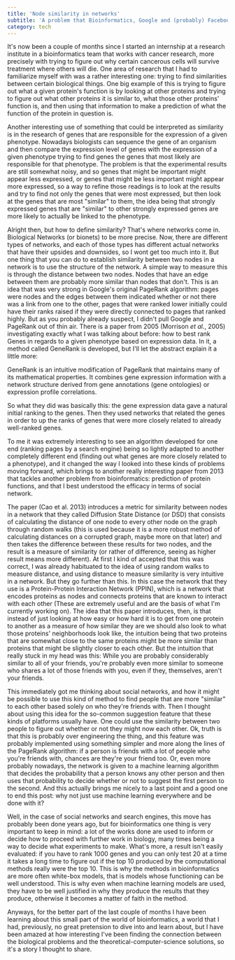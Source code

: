 ```yaml
---
title: 'Node similarity in networks'
subtitle: 'A problem that Bioinformatics, Google and (probably) Facebook have in common'
category: tech
---
```


It's now been a couple of months since I started an internship at a research institute in a bioinformatics team that works with cancer research, more precisely with trying to figure out why certain cancerous cells will survive treatment where others will die. One area of research that I had to familiarize myself with was a rather interesting one: trying to find similarities between certain biological things. One big example of this is trying to figure out what a given protein's function is by looking at other proteins and trying to figure out what other proteins it is similar to, what those other proteins' function is, and then using that information to make a prediction of what the function of the protein in question is.

Another interesting use of something that could be interpreted as similarity is in the research of genes that are responsible for the expression of a given phenotype. Nowadays biologists can sequence the gene of an organism and then compare the expression level of genes with the expression of a given phenotype trying to find genes the genes that most likely are responsible for that phenotype. The problem is that the experimental results are still somewhat noisy, and so genes that might be important might appear less expressed, or genes that might be less important might appear more expressed, so a way to refine those readings is to look at the results and try to find not only the genes that were most expressed, but then look at the genes that are most "similar" to them, the idea being that strongly expressed genes that are "similar" to other strongly expressed genes are more likely to actually be linked to the phenotype.

Alright then, but how to define similarity? That's where networks come in. Biological Networks (or bionets) to be more precise. Now, there are different types of networks, and each of those types has different actual networks that have their upsides and downsides, so I wont get too much into it. But one thing that you can do to establish similarity between two nodes in a network is to use the structure of the network. A simple way to measure this is through the distance between two nodes. Nodes that have an edge between them are probably more similar than nodes that don't. This is an idea that was very strong in Google's original PageRank algorithm: pages were nodes and the edges between them indicated whether or not there was a link from one to the other, pages that were ranked lower initially could have their ranks raised if they were directly connected to pages that ranked highly. But as you probably already suspect, I didn't pull Google and PageRank out of thin air. There is a paper from 2005 (Morrison *et al.*, 2005) investigating exactly what I was talking about before: how to best rank Genes in regards to a given phenotype based on expression data. In it, a method called GeneRank is developed, but I'll let the abstract explain it a little more:

<div class='quote'>
GeneRank is an intuitive modification of PageRank that maintains many of its mathematical properties. It combines gene expression information with a network structure derived from gene annotations (gene ontologies) or expression profile correlations.
</div>

So what they did was basically this: the gene expression data gave a natural initial ranking to the genes. Then they used networks that related the genes in order to up the ranks of genes that were more closely related to already well-ranked genes.

To me it was extremely interesting to see an algorithm developed for one end (ranking pages by a search engine) being so lightly adapted to another completely different end (finding out what genes are more closely related to a phenotype), and it changed the way I looked into these kinds of problems moving forward, which brings to another really interesting paper from 2013 that tackles another problem from bioinformatics: prediction of protein functions, and that I best understood the efficacy in terms of social network.

The paper (Cao et al. 2013) introduces a metric for similarity between nodes in a network that they called Diffusion State Distance (or DSD) that consists of calculating the distance of one node to every other node on the graph through random walks (this is used because it is a more robust method of calculating distances on a corrupted graph, maybe more on that later) and then takes the difference between these results for two nodes, and the result is a measure of similarity (or rather of difference, seeing as higher result means more different). At first I kind of accepted that this was correct, I was already habituated to the idea of using random walks to measure distance, and using distance to measure similarity is very intuitive in a network. But they go further than this. In this case the network that they use is a Protein-Protein Interaction Network (PPIN), which is a network that encodes proteins as nodes and connects proteins that are known to interact with each other (These are extremely useful and are the basis of what I'm currently working on). The idea that this paper introduces, then, is that instead of just looking at how easy or how hard it is to get from one protein to another as a measure of how similar they are we should also look to what those proteins' neighborhoods look like, the intuition being that two proteins that are somewhat close to the same proteins might be more similar than proteins that might be slightly closer to each other. But the intuition that really stuck in my head was this: While you are probably considerably similar to all of your friends, you're probably even more similar to someone who shares a lot of those friends with you, even if they, themselves, aren't your friends.

This immediately got me thinking about social networks, and how it might be possible to use this kind of method to find people that are more "similar" to each other based solely on who they're friends with. Then I thought about using this idea for the so-common suggestion feature that these kinds of platforms usually have. One could use the similarity between two people to figure out whether or not they might now each other. Ok, truth is that this is probably over engineering the thing, and this feature was probably implemented using something simpler and more along the lines of the PageRank algorithm: if a person is friends with a lot of people who you're friends with, chances are they're your friend too. Or, even more probably nowadays, the network is given to a machine learning algorithm that decides the probability that a person knows any other person and then uses that probability to decide whether or not to suggest the first person to the second. And this actually brings me nicely to a last point and a good one to end this post: why not just use machine learning everywhere and be done with it?

Well, in the case of social networks and search engines, this move has probably been done years ago, but for bioinformatics one thing is very important to keep in mind: a lot of the works done are used to inform or decide how to proceed with further work in biology, many times being a way to decide what experiments to make. What's more, a result isn't easily evaluated: if you have to rank 1000 genes and you can only test 20 at a time it takes a long time to figure out if the top 10 produced by the computational methods really were the top 10. This is why the methods in bioinformatics are more often white-box models, that is models whose functioning can be well understood. This is why even when machine learning models are used, they have to be well justified in why they produce the results that they produce, otherwise it becomes a matter of faith in the method.

Anyways, for the better part of the last couple of months I have been learning about this small part of the world of bioinformatics, a world that I had, previously, no great pretension to dive into and learn about, but I have been amazed at how interesting I've been finding the connection between the biological problems and the theoretical-computer-science solutions, so it's a story I thought to share.
